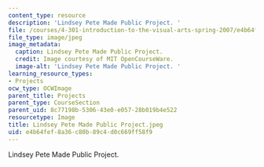 ```yaml
---
content_type: resource
description: 'Lindsey Pete Made Public Project. '
file: /courses/4-301-introduction-to-the-visual-arts-spring-2007/e4b64fef8a36c80b89c4d0c669ff58f9_LindseyPeteMadePublicProject.jpeg
file_type: image/jpeg
image_metadata:
  caption: Lindsey Pete Made Public Project.
  credit: Image courtesy of MIT OpenCourseWare.
  image-alt: 'Lindsey Pete Made Public Project. '
learning_resource_types:
- Projects
ocw_type: OCWImage
parent_title: Projects
parent_type: CourseSection
parent_uid: 8c77198b-5306-43e0-e057-28b019b4e522
resourcetype: Image
title: Lindsey Pete Made Public Project.jpeg
uid: e4b64fef-8a36-c80b-89c4-d0c669ff58f9
---
```

Lindsey Pete Made Public Project. 

